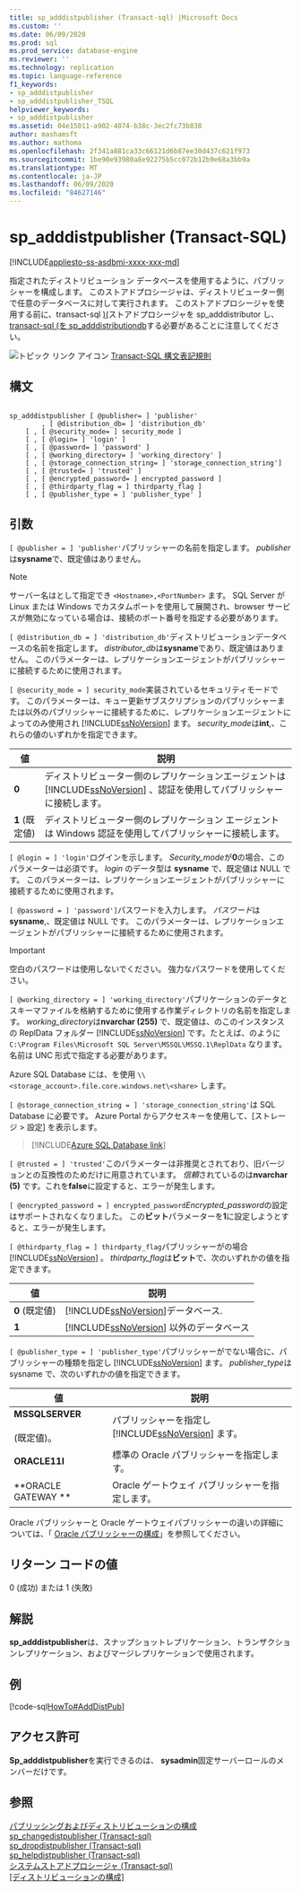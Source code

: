 ```yaml
---
title: sp_adddistpublisher (Transact-sql) |Microsoft Docs
ms.custom: ''
ms.date: 06/09/2020
ms.prod: sql
ms.prod_service: database-engine
ms.reviewer: ''
ms.technology: replication
ms.topic: language-reference
f1_keywords:
- sp_adddistpublisher
- sp_adddistpublisher_TSQL
helpviewer_keywords:
- sp_adddistpublisher
ms.assetid: 04e15011-a902-4074-b38c-3ec2fc73b838
author: mashamsft
ms.author: mathoma
ms.openlocfilehash: 2f341a881ca33c66121d6b87ee30d437c621f973
ms.sourcegitcommit: 1be90e93980a8e92275b5cc072b12b9e68a3bb9a
ms.translationtype: MT
ms.contentlocale: ja-JP
ms.lasthandoff: 06/09/2020
ms.locfileid: "84627146"
---
```

# <a name="sp_adddistpublisher-transact-sql"></a>sp_adddistpublisher (Transact-SQL)
[!INCLUDE[appliesto-ss-asdbmi-xxxx-xxx-md](../../includes/appliesto-ss-asdbmi-xxxx-xxx-md.md)]

  指定されたディストリビューション データベースを使用するように、パブリッシャーを構成します。 このストアドプロシージャは、ディストリビューター側で任意のデータベースに対して実行されます。 このストアドプロシージャを使用する前に、transact-sql [&#41;&#40;](../../relational-databases/system-stored-procedures/sp-adddistributor-transact-sql.md)ストアドプロシージャを sp_adddistributor し、 [transact-sql &#40;を sp_adddistributiondb](../../relational-databases/system-stored-procedures/sp-adddistributiondb-transact-sql.md)する必要があることに注意してください。  
  
 ![トピック リンク アイコン](../../database-engine/configure-windows/media/topic-link.gif "トピック リンク アイコン") [Transact-SQL 構文表記規則](../../t-sql/language-elements/transact-sql-syntax-conventions-transact-sql.md)  
  
## <a name="syntax"></a>構文  
  
```  
  
sp_adddistpublisher [ @publisher= ] 'publisher'   
        , [ @distribution_db= ] 'distribution_db'   
    [ , [ @security_mode= ] security_mode ]   
    [ , [ @login= ] 'login' ]   
    [ , [ @password= ] 'password' ]   
    [ , [ @working_directory= ] 'working_directory' ]   
    [ , [ @storage_connection_string= ] 'storage_connection_string']
    [ , [ @trusted= ] 'trusted' ]   
    [ , [ @encrypted_password= ] encrypted_password ]   
    [ , [ @thirdparty_flag = ] thirdparty_flag ]  
    [ , [ @publisher_type = ] 'publisher_type' ]  
```  
  
## <a name="arguments"></a>引数  
`[ @publisher = ] 'publisher'`パブリッシャーの名前を指定します。 *publisher*は**sysname**で、既定値はありません。  

> [!NOTE]
> サーバー名はとして指定でき `<Hostname>,<PortNumber>` ます。 SQL Server が Linux または Windows でカスタムポートを使用して展開され、browser サービスが無効になっている場合は、接続のポート番号を指定する必要があります。
  
`[ @distribution_db = ] 'distribution_db'`ディストリビューションデータベースの名前を指定します。 *distributor_db*は**sysname**であり、既定値はありません。 このパラメーターは、レプリケーションエージェントがパブリッシャーに接続するために使用されます。  
  
`[ @security_mode = ] security_mode`実装されているセキュリティモードです。 このパラメーターは、キュー更新サブスクリプションのパブリッシャーまたは以外のパブリッシャーに接続するために、レプリケーションエージェントによってのみ使用され [!INCLUDE[ssNoVersion](../../includes/ssnoversion-md.md)] ます。 *security_mode*は**int**,、これらの値のいずれかを指定できます。  
  
|値|説明|  
|-----------|-----------------|  
|**0**|ディストリビューター側のレプリケーションエージェントは [!INCLUDE[ssNoVersion](../../includes/ssnoversion-md.md)] 、認証を使用してパブリッシャーに接続します。|  
|**1** (既定値)|ディストリビューター側のレプリケーション エージェントは Windows 認証を使用してパブリッシャーに接続します。|  
  
`[ @login = ] 'login'`ログインを示します。 *Security_mode*が**0**の場合、このパラメーターは必須です。 *login* のデータ型は **sysname** で、既定値は NULL です。 このパラメーターは、レプリケーションエージェントがパブリッシャーに接続するために使用されます。  
  
`[ @password = ] 'password']`パスワードを入力します。 *パスワード*は**sysname**,、既定値は NULL です。 このパラメーターは、レプリケーションエージェントがパブリッシャーに接続するために使用されます。  
  
> [!IMPORTANT]  
>  空白のパスワードは使用しないでください。 強力なパスワードを使用してください。  
  
`[ @working_directory = ] 'working_directory'`パブリケーションのデータとスキーマファイルを格納するために使用する作業ディレクトリの名前を指定します。 *working_directory*は**nvarchar (255)** で、既定値は、のこのインスタンスの ReplData フォルダー [!INCLUDE[ssNoVersion](../../includes/ssnoversion-md.md)] です。たとえば、のように `C:\Program Files\Microsoft SQL Server\MSSQL\MSSQ.1\ReplData` なります。 名前は UNC 形式で指定する必要があります。  

 Azure SQL Database には、を使用 `\\<storage_account>.file.core.windows.net\<share>` します。

`[ @storage_connection_string = ] 'storage_connection_string'`は SQL Database に必要です。 Azure Portal からアクセスキーを使用して、[ストレージ > 設定] を表示します。

 > [!INCLUDE[Azure SQL Database link](../../includes/azure-sql-db-repl-for-more-information.md)]

`[ @trusted = ] 'trusted'`このパラメーターは非推奨とされており、旧バージョンとの互換性のためだけに用意されています。 *信頼*されているのは**nvarchar (5)** です。これを**false**に設定すると、エラーが発生します。  
  
`[ @encrypted_password = ] encrypted_password`*Encrypted_password*の設定はサポートされなくなりました。 この**ビット**パラメーターを**1**に設定しようとすると、エラーが発生します。  
  
`[ @thirdparty_flag = ] thirdparty_flag`パブリッシャーがの場合 [!INCLUDE[ssNoVersion](../../includes/ssnoversion-md.md)] 。 *thirdparty_flag*は**ビット**で、次のいずれかの値を指定できます。  
  
|値|説明|  
|-----------|-----------------|  
|**0** (既定値)|[!INCLUDE[ssNoVersion](../../includes/ssnoversion-md.md)]データベース.|  
|**1**|[!INCLUDE[ssNoVersion](../../includes/ssnoversion-md.md)] 以外のデータベース|  
  
`[ @publisher_type = ] 'publisher_type'`パブリッシャーがでない場合に、パブリッシャーの種類を指定し [!INCLUDE[ssNoVersion](../../includes/ssnoversion-md.md)] ます。 *publisher_type*は sysname で、次のいずれかの値を指定できます。  
  
|値|説明|  
|-----------|-----------------|  
|**MSSQLSERVER**<br /><br /> (既定値)。|パブリッシャーを指定し [!INCLUDE[ssNoVersion](../../includes/ssnoversion-md.md)] ます。|  
|**ORACLE11I**|標準の Oracle パブリッシャーを指定します。|  
|**ORACLE GATEWAY **|Oracle ゲートウェイ パブリッシャーを指定します。|  
  
 Oracle パブリッシャーと Oracle ゲートウェイパブリッシャーの違いの詳細については、「 [Oracle パブリッシャーの構成](../../relational-databases/replication/non-sql/configure-an-oracle-publisher.md)」を参照してください。  
  
## <a name="return-code-values"></a>リターン コードの値  
 0 (成功) または 1 (失敗)  
  
## <a name="remarks"></a>解説  
 **sp_adddistpublisher**は、スナップショットレプリケーション、トランザクションレプリケーション、およびマージレプリケーションで使用されます。  
  
## <a name="example"></a>例  
 [!code-sql[HowTo#AddDistPub](../../relational-databases/replication/codesnippet/tsql/sp-adddistpublisher-tran_1.sql)]  
  
## <a name="permissions"></a>アクセス許可  
 **Sp_adddistpublisher**を実行できるのは、 **sysadmin**固定サーバーロールのメンバーだけです。  
  
## <a name="see-also"></a>参照  
 [パブリッシングおよびディストリビューションの構成](../../relational-databases/replication/configure-publishing-and-distribution.md)   
 [sp_changedistpublisher &#40;Transact-sql&#41;](../../relational-databases/system-stored-procedures/sp-changedistpublisher-transact-sql.md)   
 [sp_dropdistpublisher &#40;Transact-sql&#41;](../../relational-databases/system-stored-procedures/sp-dropdistpublisher-transact-sql.md)   
 [sp_helpdistpublisher &#40;Transact-sql&#41;](../../relational-databases/system-stored-procedures/sp-helpdistpublisher-transact-sql.md)   
 [システムストアドプロシージャ &#40;Transact-sql&#41;](../../relational-databases/system-stored-procedures/system-stored-procedures-transact-sql.md)   
 [[ディストリビューションの構成]](../../relational-databases/replication/configure-distribution.md)  
  
  

